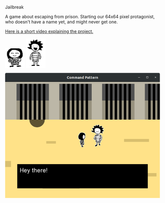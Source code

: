 Jailbreak

A game about escaping from prison. Starting our 64x64 pixel protagonist, who doesn't have a name yet, and might never get one.

[Here is a short video explaining the project.](https://www.youtube.com/watch?v=q-cDw8nt7rQ)

![Alt text](resources/char.png?raw=true "Title") ![Alt text](resources/jerry.png?raw=true "Title")

![Alt text](screenshots/screen1.png?raw=true "Title")
